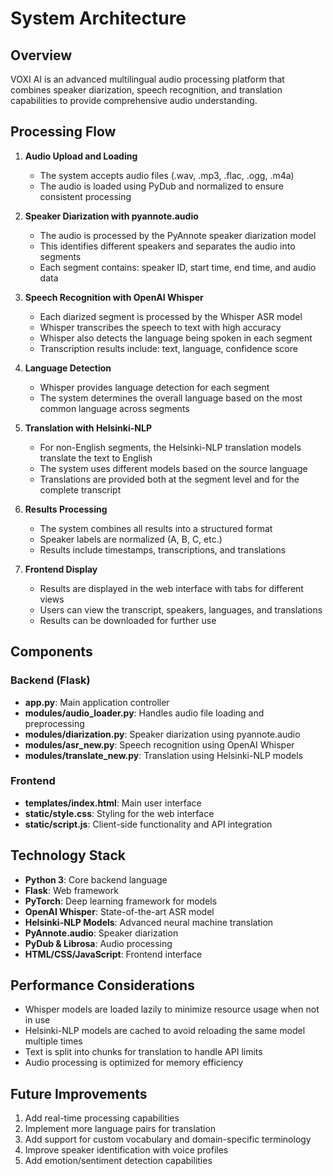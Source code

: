# System Architecture

## Overview

VOXI AI is an advanced multilingual audio processing platform that combines speaker diarization, speech recognition, and translation capabilities to provide comprehensive audio understanding.

## Processing Flow

1. **Audio Upload and Loading**
   - The system accepts audio files (.wav, .mp3, .flac, .ogg, .m4a)
   - The audio is loaded using PyDub and normalized to ensure consistent processing

2. **Speaker Diarization with pyannote.audio**
   - The audio is processed by the PyAnnote speaker diarization model
   - This identifies different speakers and separates the audio into segments
   - Each segment contains: speaker ID, start time, end time, and audio data

3. **Speech Recognition with OpenAI Whisper**
   - Each diarized segment is processed by the Whisper ASR model
   - Whisper transcribes the speech to text with high accuracy
   - Whisper also detects the language being spoken in each segment
   - Transcription results include: text, language, confidence score

4. **Language Detection**
   - Whisper provides language detection for each segment
   - The system determines the overall language based on the most common language across segments

5. **Translation with Helsinki-NLP**
   - For non-English segments, the Helsinki-NLP translation models translate the text to English
   - The system uses different models based on the source language
   - Translations are provided both at the segment level and for the complete transcript

6. **Results Processing**
   - The system combines all results into a structured format
   - Speaker labels are normalized (A, B, C, etc.)
   - Results include timestamps, transcriptions, and translations

7. **Frontend Display**
   - Results are displayed in the web interface with tabs for different views
   - Users can view the transcript, speakers, languages, and translations
   - Results can be downloaded for further use

## Components

### Backend (Flask)
- **app.py**: Main application controller
- **modules/audio_loader.py**: Handles audio file loading and preprocessing
- **modules/diarization.py**: Speaker diarization using pyannote.audio
- **modules/asr_new.py**: Speech recognition using OpenAI Whisper
- **modules/translate_new.py**: Translation using Helsinki-NLP models

### Frontend
- **templates/index.html**: Main user interface
- **static/style.css**: Styling for the web interface
- **static/script.js**: Client-side functionality and API integration

## Technology Stack

- **Python 3**: Core backend language
- **Flask**: Web framework
- **PyTorch**: Deep learning framework for models
- **OpenAI Whisper**: State-of-the-art ASR model
- **Helsinki-NLP Models**: Advanced neural machine translation
- **PyAnnote.audio**: Speaker diarization
- **PyDub & Librosa**: Audio processing
- **HTML/CSS/JavaScript**: Frontend interface

## Performance Considerations

- Whisper models are loaded lazily to minimize resource usage when not in use
- Helsinki-NLP models are cached to avoid reloading the same model multiple times
- Text is split into chunks for translation to handle API limits
- Audio processing is optimized for memory efficiency

## Future Improvements

1. Add real-time processing capabilities
2. Implement more language pairs for translation
3. Add support for custom vocabulary and domain-specific terminology
4. Improve speaker identification with voice profiles
5. Add emotion/sentiment detection capabilities

